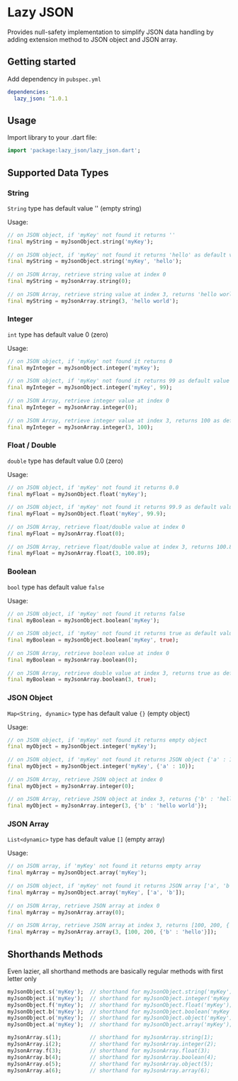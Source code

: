 # Lazy JSON

Provides null-safety implementation to simplify JSON data handling by adding extension method to JSON object and JSON array.

## Getting started
Add dependency in `pubspec.yml`
```yml
dependencies:
  lazy_json: ^1.0.1
```

## Usage

Import library to your .dart file:

```dart
import 'package:lazy_json/lazy_json.dart';
```
  
## Supported Data Types
  
### String
`String` type has default value '' (empty string)

Usage:
```dart
// on JSON object, if 'myKey' not found it returns ''
final myString = myJsonObject.string('myKey');
  
// on JSON object, if 'myKey' not found it returns 'hello' as default value
final myString = myJsonObject.string('myKey', 'hello');
  
// on JSON Array, retrieve string value at index 0
final myString = myJsonArray.string(0);
  
// on JSON Array, retrieve string value at index 3, returns 'hello world' as default value
final myString = myJsonArray.string(3, 'hello world');
```
  
### Integer
`int` type has default value 0 (zero)

Usage:
```dart
// on JSON object, if 'myKey' not found it returns 0
final myInteger = myJsonObject.integer('myKey');
  
// on JSON object, if 'myKey' not found it returns 99 as default value
final myInteger = myJsonObject.integer('myKey', 99);
  
// on JSON Array, retrieve integer value at index 0
final myInteger = myJsonArray.integer(0);
  
// on JSON Array, retrieve integer value at index 3, returns 100 as default value
final myInteger = myJsonArray.integer(3, 100);
```
  
### Float / Double
`double` type has default value 0.0 (zero)
  
Usage:
```dart
// on JSON object, if 'myKey' not found it returns 0.0
final myFloat = myJsonObject.float('myKey');
  
// on JSON object, if 'myKey' not found it returns 99.9 as default value
final myFloat = myJsonObject.float('myKey', 99.9);
  
// on JSON Array, retrieve float/double value at index 0
final myFloat = myJsonArray.float(0);
  
// on JSON Array, retrieve float/double value at index 3, returns 100.89 as default value
final myFloat = myJsonArray.float(3, 100.89);
```

### Boolean
`bool` type has default value `false`

Usage:
```dart
// on JSON object, if 'myKey' not found it returns false
final myBoolean = myJsonObject.boolean('myKey');
  
// on JSON object, if 'myKey' not found it returns true as default value
final myBoolean = myJsonObject.boolean('myKey', true);
  
// on JSON Array, retrieve boolean value at index 0
final myBoolean = myJsonArray.boolean(0);
  
// on JSON Array, retrieve double value at index 3, returns true as default value
final myBoolean = myJsonArray.boolean(3, true);
```
  
### JSON Object
`Map<String, dynamic>` type has default value `{}` (empty object)

Usage:
```dart
// on JSON object, if 'myKey' not found it returns empty object
final myObject = myJsonObject.integer('myKey');
  
// on JSON object, if 'myKey' not found it returns JSON object {'a' : 10}
final myObject = myJsonObject.integer('myKey', {'a' : 10});
  
// on JSON Array, retrieve JSON object at index 0
final myObject = myJsonArray.integer(0);
  
// on JSON Array, retrieve JSON object at index 3, returns {'b' : 'hello world'} as default value
final myObject = myJsonArray.integer(3, {'b' : 'hello world'});
```
  

### JSON Array
`List<dynamic>` type has default value `[]` (empty array)

Usage:
```dart
// on JSON array, if 'myKey' not found it returns empty array
final myArray = myJsonObject.array('myKey');
  
// on JSON object, if 'myKey' not found it returns JSON array ['a', 'b']
final myArray = myJsonObject.array('myKey', ['a', 'b']);
  
// on JSON Array, retrieve JSON array at index 0
final myArray = myJsonArray.array(0);
  
// on JSON Array, retrieve JSON array at index 3, returns [100, 200, {'b' : 'hello'}] as default value
final myArray = myJsonArray.array(3, [100, 200, {'b' : 'hello'}]);
```
  
## Shorthands Methods
Even lazier, all shorthand methods are basically regular methods with first letter only
  
```dart
myJsonObject.s('myKey');  // shorthand for myJsonObject.string('myKey');
myJsonObject.i('myKey');  // shorthand for myJsonObject.integer('myKey');
myJsonObject.f('myKey');  // shorthand for myJsonObject.float('myKey');
myJsonObject.b('myKey');  // shorthand for myJsonObject.boolean('myKey');
myJsonObject.o('myKey');  // shorthand for myJsonObject.object('myKey');
myJsonObject.a('myKey');  // shorthand for myJsonObject.array('myKey');

myJsonArray.s(1);         // shorthand for myJsonArray.string(1);
myJsonArray.i(2);         // shorthand for myJsonArray.integer(2);
myJsonArray.f(3);         // shorthand for myJsonArray.float(3);
myJsonArray.b(4);         // shorthand for myJsonArray.boolean(4);
myJsonArray.o(5);         // shorthand for myJsonArray.object(5);
myJsonArray.a(6);         // shorthand for myJsonArray.array(6);
```
